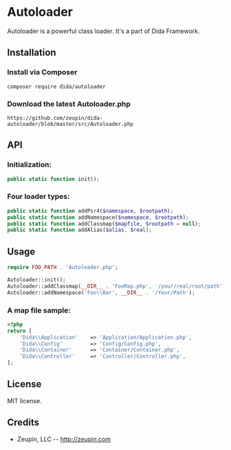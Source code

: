 # Autoloader

Autoloader is a powerful class loader. It's a part of Dida Framework.

## Installation

### Install via Composer

```
composer require dida/autoloader
```

### Download the latest Autoloader.php

```
https://github.com/zeupin/dida-autoloader/blob/master/src/Autoloader.php
```

## API

### Initialization:

```php
public static function init();
```

### Four loader types:

```php
public static function addPsr4($namespace, $rootpath);
public static function addNamespace($namespace, $rootpath);
public static function addClassmap($mapfile, $rootpath = null);
public static function addAlias($alias, $real);
```

## Usage

```php
require FOO_PATH . 'Autoloader.php';

Autoloader::init();
Autoloader::addClassmap(__DIR__ . 'FooMap.php', '/your/real/root/path');
Autoloader::addNamespace('Foo\\Bar', __DIR__ . '/Your/Path');
```

### A map file sample:

```php
<?php
return [
    'Dida\\Application'    => 'Application/Application.php',
    'Dida\\Config'         => 'Config/Config.php',
    'Dida\\Container'      => 'Container/Container.php',
    'Dida\\Controller'     => 'Controller/Controller.php',
];
```

## License

MIT license.

## Credits

* Zeupin, LLC -- <http://zeupin.com>

